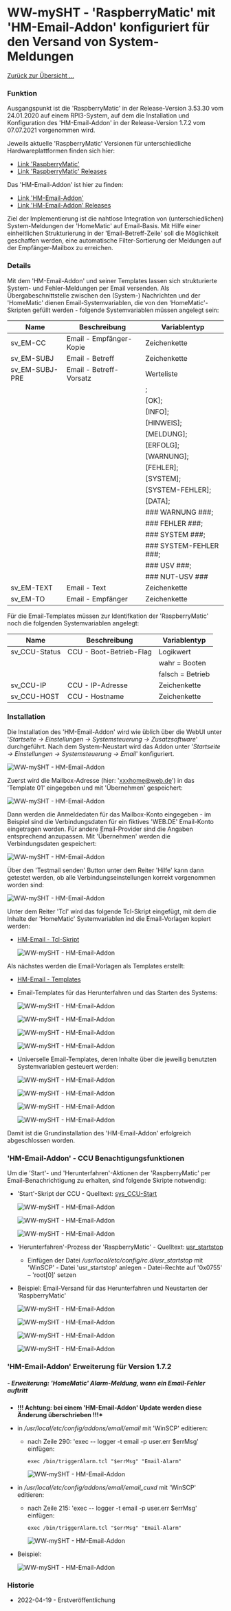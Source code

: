 # WW-mySHT - 'RaspberryMatic' mit 'HM-Email-Addon' konfiguriert für den Versand von System-Meldungen

[Zurück zur Übersicht ...](../README.md)

### Funktion
Ausgangspunkt ist die 'RaspberryMatic' in der Release-Version 3.53.30 vom 24.01.2020 auf einem RPI3-System, auf dem die Installation und Konfiguration des 'HM-Email-Addon' in der Release-Version 1.7.2 vom 07.07.2021 vorgenommen wird.

Jeweils aktuelle 'RaspberryMatic' Versionen für unterschiedliche Hardwareplattformen finden sich hier:

- [Link 'RaspberryMatic'](https://github.com/jens-maus/RaspberryMatic/)
- [Link 'RaspberryMatic' Releases](https://github.com/jens-maus/RaspberryMatic/releases)

Das 'HM-Email-Addon' ist hier zu finden:

- [Link 'HM-Email-Addon'](https://github.com/homematic-community/hm_email)
- [Link 'HM-Email-Addon' Releases](https://github.com/homematic-community/hm_email/releases)

Ziel der Implementierung ist die nahtlose Integration von (unterschiedlichen) System-Meldungen der 'HomeMatic' auf Email-Basis. Mit Hilfe einer einheitlichen Strukturierung in der 'Email-Betreff-Zeile' soll die Möglichkeit geschaffen werden, eine automatische Filter-Sortierung der Meldungen auf der Empfänger-Mailbox zu erreichen.

### Details

Mit dem 'HM-Email-Addon' und seiner Templates lassen sich strukturierte System- und Fehler-Meldungen per Email versenden. Als Übergabeschnittstelle zwischen den (System-) Nachrichten und der 'HomeMatic' dienen Email-Systemvariablen, die von den 'HomeMatic'-Skripten gefüllt werden - folgende Systemvariablen müssen angelegt sein:

| Name | Beschreibung | Variablentyp
| --- | --- | --- |
| sv_EM-CC | Email - Empfänger-Kopie | Zeichenkette |
| sv_EM-SUBJ | Email - Betreff | Zeichenkette |
| sv_EM-SUBJ-PRE | Email - Betreff-Vorsatz | Werteliste |
||| ; |
||| [OK]; |
||| [INFO]; |
||| [HINWEIS]; |
||| [MELDUNG]; |
||| [ERFOLG]; |
||| [WARNUNG]; |
||| [FEHLER]; |
||| [SYSTEM]; |
||| [SYSTEM-FEHLER]; |
||| [DATA]; |
||| ### WARNUNG ###; |
||| ### FEHLER ###; |
||| ### SYSTEM ###; |
||| ### SYSTEM-FEHLER ###; |
||| ### USV ###; |
||| ### NUT-USV ### |
| sv_EM-TEXT | Email - Text | Zeichenkette |
| sv_EM-TO | Email - Empfänger | Zeichenkette |

Für die Email-Templates müssen zur Identifkation der 'RaspberryMatic' noch die folgenden Systemvariablen angelegt:

| Name | Beschreibung | Variablentyp
| --- | --- | --- |
| sv_CCU-Status | CCU - Boot-Betrieb-Flag	| Logikwert |
| | | wahr = Booten |
| | | falsch = Betrieb |
| sv_CCU-IP | CCU - IP-Adresse | Zeichenkette |
| sv_CCU-HOST | CCU - Hostname | Zeichenkette |

### Installation

Die Installation des 'HM-Email-Addon' wird wie üblich über die WebUI unter '*Startseite -> Einstellungen -> Systemsteuerung -> Zusatzsoftware*' durchgeführt. Nach dem System-Neustart wird das Addon unter '*Startseite -> Einstellungen -> Systemsteuerung -> Email*' konfiguriert.

![WW-mySHT - HM-Email-Addon](./img/hm_email_info.jpg)

Zuerst wird die Mailbox-Adresse (hier: 'xxxhome@web.de') in das 'Template 01' eingegeben und mit 'Übernehmen' gespeichert:

![WW-mySHT - HM-Email-Addon](./img/hm_email_template_01.jpg)

Dann werden die Anmeldedaten für das Mailbox-Konto eingegeben - im Beispiel sind die Verbindungsdaten für ein fiktives 'WEB.DE' Email-Konto eingetragen worden. Für andere Email-Provider sind die Angaben entsprechend anzupassen. Mit 'Übernehmen' werden die Verbindungsdaten gespeichert:

![WW-mySHT - HM-Email-Addon](./img/hm_email_account.jpg)

Über den 'Testmail senden' Button unter dem Reiter 'Hilfe' kann dann getestet werden, ob alle Verbindungseinstellungen korrekt vorgenommen worden sind:

![WW-mySHT - HM-Email-Addon](./img/hm_email_hilfe.jpg)

Unter dem Reiter 'Tcl' wird das folgende Tcl-Skript eingefügt, mit dem die Inhalte der 'HomeMatic' Systemvariablen ind die Email-Vorlagen kopiert werden:

- [HM-Email - Tcl-Skript](./bin/email_tcl.txt)

  ![WW-mySHT - HM-Email-Addon](./img/hm_email_tcl.jpg)

Als nächstes werden die Email-Vorlagen als Templates erstellt:

- [HM-Email - Templates](./bin/email_templates.txt)

- Email-Templates für das Herunterfahren und das Starten des Systems:

  ![WW-mySHT - HM-Email-Addon](./img/hm_email_template_50.jpg)

  ![WW-mySHT - HM-Email-Addon](./img/hm_email_template_49.jpg)

  ![WW-mySHT - HM-Email-Addon](./img/hm_email_template_48.jpg)

  ![WW-mySHT - HM-Email-Addon](./img/hm_email_template_47.jpg)

- Universelle Email-Templates, deren Inhalte über die jeweilig benutzten Systemvariablen gesteuert werden:

  ![WW-mySHT - HM-Email-Addon](./img/hm_email_template_40.jpg)

  ![WW-mySHT - HM-Email-Addon](./img/hm_email_template_41.jpg)

  ![WW-mySHT - HM-Email-Addon](./img/hm_email_template_42.jpg)

  ![WW-mySHT - HM-Email-Addon](./img/hm_email_template_43.jpg)

Damit ist die Grundinstallation des 'HM-Email-Addon' erfolgreich abgeschlossen worden.

### 'HM-Email-Addon' - CCU Benachtigungsfunktionen

Um die 'Start'- und 'Herunterfahren'-Aktionen der 'RaspberryMatic' per Email-Benachrichtigung zu erhalten, sind folgende Skripte notwendig:

- 'Start'-Skript der CCU - Quelltext: [sys_CCU-Start](./bin/hm_sys_ccu_start.txt)

  ![WW-mySHT - HM-Email-Addon](./img/hm_sys_ccu_start_1.jpg)

  ![WW-mySHT - HM-Email-Addon](./img/hm_sys_ccu_start_2.jpg)

  ![WW-mySHT - HM-Email-Addon](./img/hm_sys_ccu_start_3.jpg)

- 'Herunterfahren'-Prozess der 'RaspberryMatic' - Quelltext: [usr_startstop](./bin/hm_usr_startstop.txt)

    -	Einfügen der Datei */usr/local/etc/config/rc.d/usr_startstop* mit 'WinSCP'
      - Datei 'usr_startstop' anlegen
      - Datei-Rechte auf '0x0755' – 'root[0]' setzen


- Beispiel: Email-Versand für das Herunterfahren und Neustarten der 'RaspberryMatic'

  ![WW-mySHT - HM-Email-Addon](./img/hm_email_mbox_all.jpg)

  ![WW-mySHT - HM-Email-Addon](./img/hm_email_mbox_1.jpg)

  ![WW-mySHT - HM-Email-Addon](./img/hm_email_mbox_2.jpg)

  ![WW-mySHT - HM-Email-Addon](./img/hm_email_mbox_3.jpg)

### 'HM-Email-Addon' Erweiterung für Version 1.7.2

##### - Erweiterung: 'HomeMatic' Alarm-Meldung, wenn ein Email-Fehler auftritt

- <b>!!! Achtung: bei einem 'HM-Email-Addon' Update werden diese Änderung überschrieben !!!*</b>

- in */usr/local/etc/config/addons/email/email* mit 'WinSCP' editieren:
  - nach Zeile 290: 'exec -- logger -t email -p user.err $errMsg' einfügen:
    ```
    exec /bin/triggerAlarm.tcl "$errMsg" "Email-Alarm"
    ```
    ![WW-mySHT - HM-Email-Addon](./img/EmailAddon_172_Alarm_email.jpg)


- in */usr/local/etc/config/addons/email/email_cuxd* mit 'WinSCP' editieren:
  - nach Zeile 215: 'exec -- logger -t email -p user.err $errMsg' einfügen:
    ```
    exec /bin/triggerAlarm.tcl "$errMsg" "Email-Alarm"
    ```
    ![WW-mySHT - HM-Email-Addon](./img/EmailAddon_172_Alarm_email_cuxd.jpg)


- Beispiel:

  ![WW-mySHT - HM-Email-Addon](./img/EmailAddon_172_Alarm.jpg)

### Historie
- 2022-04-19 - Erstveröffentlichung
